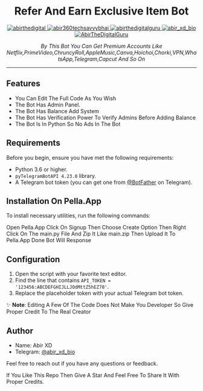 <h1 align="center">Refer And Earn Exclusive Item Bot</h1>

<p align="center">
 <a href="https://twitter.com/abirthedigital" target="blank">
        <img src="https://img.shields.io/badge/Twitter-1DA1F2?style=flat-square&logo=twitter&logoColor=white" alt="abirthedigital" />
    </a>
    <a href="https://fb.com/abir360techsavvybhai" target="blank">
        <img src="https://img.shields.io/badge/Facebook-1877F2?style=flat-square&logo=facebook&logoColor=white" alt="abir360techsavvybhai" />
    </a>
    <a href="https://instagram.com/abirthedigitalguru" target="blank">
        <img src="https://img.shields.io/badge/Instagram-E4405F?style=flat-square&logo=instagram&logoColor=white" alt="abirthedigitalguru" />
    </a>
    <a href="https://t.me/abir_xd_bio" target="blank">
        <img src="https://img.shields.io/badge/Telegram-0088cc?style=flat-square&logo=telegram&logoColor=white" alt="abir_xd_bio" />
    </a>
    <a href="https://www.youtube.com/@AbirTheDigitalGuru" target="blank">
        <img src="https://img.shields.io/badge/YouTube-FF0000?style=flat-square&logo=youtube&logoColor=white" alt="AbirTheDigitalGuru" />
    </a>
</p>

<p align="center">
  <em>By This Bot You Can Get Premium Accounts Like Netflix,PrimeVideo,ChruncyRoll,AppleMusic,Canva,Hoichoi,Chorki,VPN,WhatsApp,Telegram,Capcut And So On</em>
</p>
<hr>

## Features

- You Can Edit The Full Code As You Wish
- The Bot Has Admin Panel.
- The Bot Has Balance Add System
- The Bot Has Verification Power To Verify Admins Before Adding Balance
- The Bot Is In Python So No Ads In The Bot

## Requirements

Before you begin, ensure you have met the following requirements:

- Python 3.6 or higher.
- `pyTelegramBotAPI 4.23.0` library.
- A Telegram bot token (you can get one from [@BotFather](https://t.me/BotFather) on Telegram).

## Installation On Pella.App

To install necessary utilities, run the following commands:

Open Pella.App
Click On Signup
Then Choose Create Option 
Then Right Click On The main.py File And Zip It Like main.zip
Then Upload It To Pella.App 
Done Bot Will Response
## Configuration

1. Open the script with your favorite text editor.
2. Find the line that contains `API_TOKEN = '123456:ABCDEFGHIJLLJOdMttZ5hEZ78'`.
3. Replace the placeholder token with your actual Telegram bot token.



✨ **Note**: Editing A Few Of The Code Does Not Make You Developer So Give Proper Credit To The Real Creator 
## Author

- Name: Abir XD
- Telegram: [@abir_xd_bio](https://t.me/abir_x_official)

Feel free to reach out if you have any questions or feedback.

If You Like This Repo Then Give A Star And Feel Free To Share It With Proper Credits.
